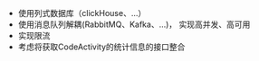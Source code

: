 - 使用列式数据库（clickHouse、...）
- 使用消息队列解耦(RabbitMQ、Kafka、...)， 实现高并发、高可用
- 实现限流
- 考虑将获取CodeActivity的统计信息的接口整合
